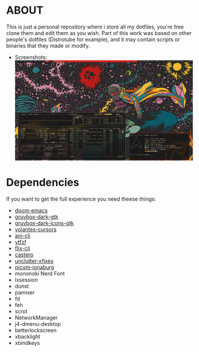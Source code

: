 # ABOUT
This is just a personal repository where i store all my dotfiles, you're free clone them and edit them as you wish. Part of this work was based on other people's dotfiles (Distrotube for example), and it may contain scripts or binaries that they made or modify.

* Screenshots:
![Screenshot1](screenshot1.png "Screenshot 1")

# Dependencies
If you want to get the full experience you need theese things:
* [doom-emacs](https://github.com/doomemacs/doomemacs)
* [gruvbox-dark-gtk](https://github.com/jmattheis/gruvbox-dark-gtk)
* [gruvbox-dark-icons-gtk](https://github.com/jmattheis/gruvbox-dark-icons-gtk)
* [volantes-cursors](https://github.com/varlesh/volantes-cursors)
* [ani-cli](https://github.com/pystardust/ani-cli)
* [ytfzf](https://github.com/pystardust/ytfzf)
* [flix-cli](https://github.com/d4r1us-drk/flix-cli)
* [castero](https://github.com/xgi/castero)
* [unclutter-xfixes](https://github.com/nowrep/unclutter-xfixes)
* [picom-jonaburg](https://github.com/jonaburg/picom)
* mononoki Nerd Font
* lxsession
* dunst
* pamixer
* fd
* feh
* scrot
* NetworkManager
* j4-dmenu-desktop
* betterlockscreen
* xbacklight
* xbindkeys
